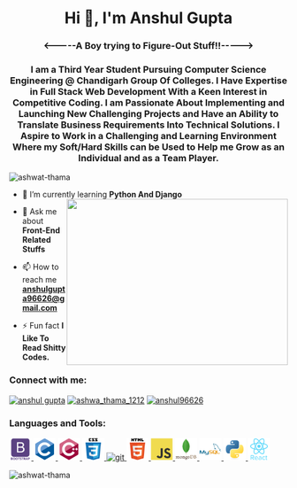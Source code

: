 <h1 align="center" font-size="35px">Hi 👋, I'm Anshul Gupta</h1>
<h3 align="center"><-----A Boy trying to Figure-Out Stuff!!-----></h3>
<h3 align="center">I am a Third Year Student Pursuing Computer Science Engineering @ Chandigarh Group Of Colleges. I Have Expertise in Full Stack Web Development With a Keen Interest in Competitive Coding. I am Passionate About Implementing and Launching New Challenging Projects and Have an Ability to Translate Business Requirements Into Technical Solutions. I Aspire to Work in a Challenging and Learning Environment Where my Soft/Hard Skills can be Used to Help me Grow as an Individual and as a Team Player.</h3>

<p align="left"> <img src="https://komarev.com/ghpvc/?username=ashwat-thama&label=Profile%20views&color=0e75b6&style=flat" alt="ashwat-thama" /> </p>

- 🌱 I’m currently learning **Python And Django** <img src="https://cdn.dribbble.com/users/1292677/screenshots/6139167/avento.gif" align="right" width="400" height="300"/>          
- 💬 Ask me about **Front-End Related Stuffs**

- 📫 How to reach me **anshulgupta96626@gmail.com**

- ⚡ Fun fact **I Like To Read Shitty Codes.**

<h3 align="left">Connect with me:</h3>
<p align="left">
<a href="https://linkedin.com/in/anshul gupta" target="blank"><img align="center" src="https://raw.githubusercontent.com/rahuldkjain/github-profile-readme-generator/master/src/images/icons/Social/linked-in-alt.svg" alt="anshul gupta" height="30" width="40" /></a>
<a href="https://instagram.com/ashwa_thama_1212" target="blank"><img align="center" src="https://raw.githubusercontent.com/rahuldkjain/github-profile-readme-generator/master/src/images/icons/Social/instagram.svg" alt="ashwa_thama_1212" height="30" width="40" /></a>
<a href="https://dribbble.com/anshul96626" target="blank"><img align="center" src="https://raw.githubusercontent.com/rahuldkjain/github-profile-readme-generator/master/src/images/icons/Social/dribbble.svg" alt="anshul96626" height="30" width="40" /></a>
</p>

<h3 align="left">Languages and Tools:</h3>
<p align="left"> <a href="https://getbootstrap.com" target="_blank"> <img src="https://raw.githubusercontent.com/devicons/devicon/master/icons/bootstrap/bootstrap-plain-wordmark.svg" alt="bootstrap" width="40" height="40"/> </a> <a href="https://www.cprogramming.com/" target="_blank"> <img src="https://raw.githubusercontent.com/devicons/devicon/master/icons/c/c-original.svg" alt="c" width="40" height="40"/> </a> <a href="https://www.w3schools.com/cpp/" target="_blank"> <img src="https://raw.githubusercontent.com/devicons/devicon/master/icons/cplusplus/cplusplus-original.svg" alt="cplusplus" width="40" height="40"/> </a> <a href="https://www.w3schools.com/css/" target="_blank"> <img src="https://raw.githubusercontent.com/devicons/devicon/master/icons/css3/css3-original-wordmark.svg" alt="css3" width="40" height="40"/> </a> <a href="https://git-scm.com/" target="_blank"> <img src="https://www.vectorlogo.zone/logos/git-scm/git-scm-icon.svg" alt="git" width="40" height="40"/> </a> <a href="https://www.w3.org/html/" target="_blank"> <img src="https://raw.githubusercontent.com/devicons/devicon/master/icons/html5/html5-original-wordmark.svg" alt="html5" width="40" height="40"/> </a> <a href="https://developer.mozilla.org/en-US/docs/Web/JavaScript" target="_blank"> <img src="https://raw.githubusercontent.com/devicons/devicon/master/icons/javascript/javascript-original.svg" alt="javascript" width="40" height="40"/> </a> <a href="https://www.mongodb.com/" target="_blank"> <img src="https://raw.githubusercontent.com/devicons/devicon/master/icons/mongodb/mongodb-original-wordmark.svg" alt="mongodb" width="40" height="40"/> </a> <a href="https://www.mysql.com/" target="_blank"> <img src="https://raw.githubusercontent.com/devicons/devicon/master/icons/mysql/mysql-original-wordmark.svg" alt="mysql" width="40" height="40"/> </a> <a href="https://www.python.org" target="_blank"> <img src="https://raw.githubusercontent.com/devicons/devicon/master/icons/python/python-original.svg" alt="python" width="40" height="40"/> </a> <a href="https://reactjs.org/" target="_blank"> <img src="https://raw.githubusercontent.com/devicons/devicon/master/icons/react/react-original-wordmark.svg" alt="react" width="40" height="40"/> </a> </p>

<p><img align="center" src="https://github-readme-stats.vercel.app/api/top-langs?username=ashwat-thama&show_icons=true&locale=en&layout=compact" alt="ashwat-thama" /></p>
